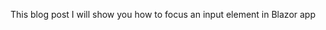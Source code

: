 This blog post I will show you how to focus an input element in Blazor app
<!--stackedit_data:
eyJoaXN0b3J5IjpbLTE1NDYwNjM5MjVdfQ==
-->